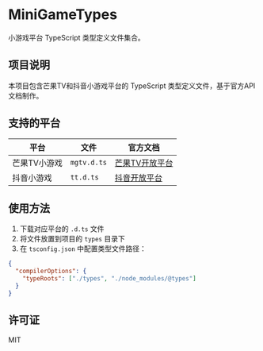 # MiniGameTypes

小游戏平台 TypeScript 类型定义文件集合。

## 项目说明

本项目包含芒果TV和抖音小游戏平台的 TypeScript 类型定义文件，基于官方API文档制作。

## 支持的平台

| 平台         | 文件        | 官方文档                                                                                             |
| ------------ | ----------- | ---------------------------------------------------------------------------------------------------- |
| 芒果TV小游戏 | `mgtv.d.ts` | [芒果TV开放平台](https://open.mgtv.com/docs/minigame/introduction)                                   |
| 抖音小游戏   | `tt.d.ts`   | [抖音开放平台](https://developer.open-douyin.com/docs/resource/zh-CN/mini-game/develop/api/overview) |

## 使用方法

1. 下载对应平台的 `.d.ts` 文件
2. 将文件放置到项目的 `types` 目录下
3. 在 `tsconfig.json` 中配置类型文件路径：

```json
{
  "compilerOptions": {
    "typeRoots": ["./types", "./node_modules/@types"]
  }
}
```

## 许可证

MIT

